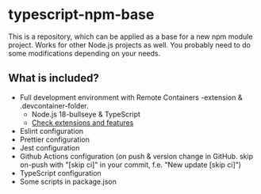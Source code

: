 # typescript-npm-base

This is a repository, which can be applied as a base for a new npm module project. Works for other Node.js projects as well. You probably need to do some modifications depending on your needs.

## What is included?
- Full development environment with Remote Containers -extension & .devcontainer-folder.
  - Node.js 18-bullseye & TypeScript
  - [Check extensions and features](https://github.com/olliglorioso/typescript-npm-base/blob/master/.devcontainer/devcontainer.json)
- Eslint configuration
- Prettier configuration
- Jest configuration
- Github Actions configuration (on push & version change in GitHub. skip on-push with "[skip ci]" in your commit, f.e. "New update [skip ci]")
- TypeScript configuration
- Some scripts in package.json
